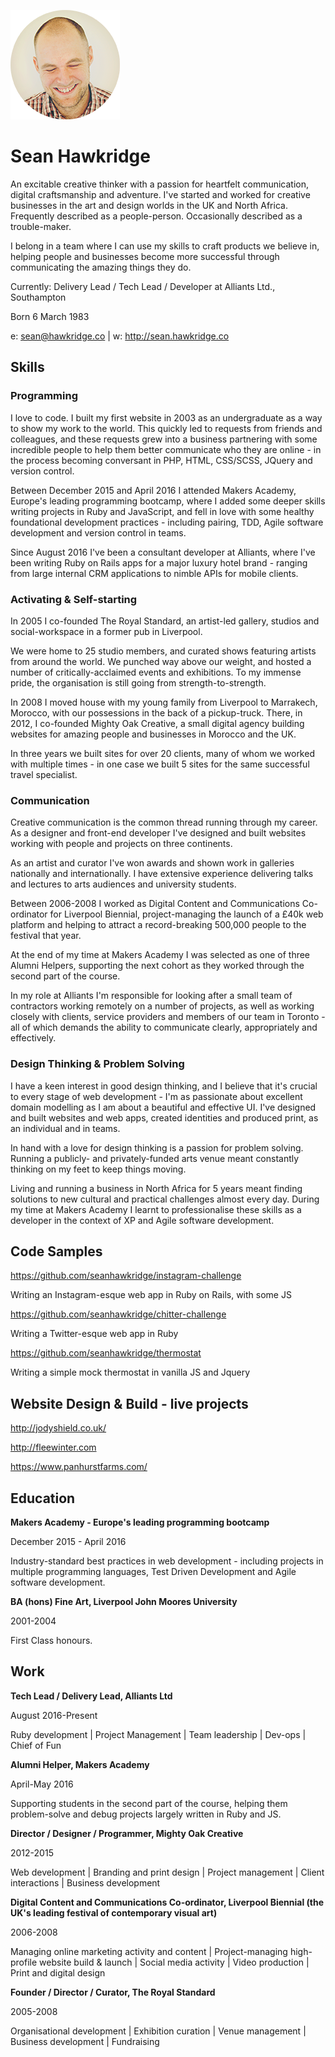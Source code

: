 ![alt text](/docs/shs.png "Sean")


# Sean Hawkridge

An excitable creative thinker with a passion for heartfelt communication, digital craftsmanship and adventure. I've started and worked for creative businesses in the art and design worlds in the UK and North Africa. Frequently described as a people-person. Occasionally described as a trouble-maker.

I belong in a team where I can use my skills to craft products we believe in, helping people and businesses become more successful through communicating the amazing things they do.

Currently: Delivery Lead / Tech Lead / Developer at Alliants Ltd., Southampton

Born 6 March 1983

e: sean@hawkridge.co | w: http://sean.hawkridge.co



## Skills


### Programming

I love to code. I built my first website in 2003 as an undergraduate as a way to show my work to the world. This quickly led to requests from friends and colleagues, and these requests grew into a business partnering with some incredible people to help them better communicate who they are online - in the process becoming conversant in PHP, HTML, CSS/SCSS, JQuery and version control.

Between December 2015 and April 2016 I attended Makers Academy, Europe's leading programming bootcamp, where I added some deeper skills writing projects in Ruby and JavaScript, and fell in love with some healthy foundational development practices - including pairing, TDD, Agile software development and version control in teams.

Since August 2016 I've been a consultant developer at Alliants, where I've been writing Ruby on Rails apps for a major luxury hotel brand - ranging from large internal CRM applications to nimble APIs for mobile clients.


### Activating & Self-starting

In 2005 I co-founded The Royal Standard, an artist-led gallery, studios and social-workspace in a former pub in Liverpool.

We were home to 25 studio members, and curated shows featuring artists from around the world. We punched way above our weight, and hosted a number of critically-acclaimed events and exhibitions. To my immense pride, the organisation is still going from strength-to-strength.

In 2008 I moved house with my young family from Liverpool to Marrakech, Morocco, with our possessions in the back of a pickup-truck. There, in 2012, I co-founded Mighty Oak Creative, a small digital agency building websites for amazing people and businesses in Morocco and the UK.

In three years we built sites for over 20 clients, many of whom we worked with multiple times - in one case we built 5 sites for the same successful travel specialist.


### Communication

Creative communication is the common thread running through my career. As a designer and front-end developer I've designed and built websites working with people and projects on three continents.

As an artist and curator I've won awards and shown work in galleries nationally and internationally. I have extensive experience delivering talks and lectures to arts audiences and university students.

Between 2006-2008 I worked as Digital Content and Communications Co-ordinator for Liverpool Biennial, project-managing the launch of a £40k web platform and helping to attract a record-breaking 500,000 people to the festival that year.

At the end of my time at Makers Academy I was selected as one of three Alumni Helpers, supporting the next cohort as they worked through the second part of the course.

In my role at Alliants I'm responsible for looking after a small team of contractors working remotely on a number of projects, as well as working closely with clients, service providers and members of our team in Toronto - all of which demands the ability to communicate clearly, appropriately and effectively.


### Design Thinking & Problem Solving

I have a keen interest in good design thinking, and I believe that it's crucial to every stage of web development - I'm as passionate about excellent domain modelling as I am about a beautiful and effective UI. I've designed and built websites and web apps, created identities and produced print, as an individual and in teams.

In hand with a love for design thinking is a passion for problem solving. Running a publicly- and privately-funded arts venue meant constantly thinking on my feet to keep things moving.

Living and running a business in North Africa for 5 years meant finding solutions to new cultural and practical challenges almost every day. During my time at Makers Academy I learnt to professionalise these skills as a developer in the context of XP and Agile software development.


## Code Samples

https://github.com/seanhawkridge/instagram-challenge

Writing an Instagram-esque web app in Ruby on Rails, with some JS

https://github.com/seanhawkridge/chitter-challenge

Writing a Twitter-esque web app in Ruby

https://github.com/seanhawkridge/thermostat

Writing a simple mock thermostat in vanilla JS and Jquery


## Website Design & Build - live projects

http://jodyshield.co.uk/

http://fleewinter.com

https://www.panhurstfarms.com/


## Education

**Makers Academy - Europe's leading programming bootcamp**

December 2015 - April 2016

Industry-standard best practices in web development - including projects in multiple programming languages, Test Driven Development and Agile software development.


**BA (hons) Fine Art, Liverpool John Moores University**

2001-2004

First Class honours.


## Work

**Tech Lead / Delivery Lead, Alliants Ltd**

August 2016-Present

Ruby development | Project Management | Team leadership | Dev-ops | Chief of Fun

**Alumni Helper, Makers Academy**

April-May 2016

Supporting students in the second part of the course, helping them problem-solve and debug projects largely written in Ruby and JS.

**Director / Designer / Programmer, Mighty Oak Creative**

2012-2015

Web development | Branding and print design | Project management | Client interactions |  Business development

**Digital Content and Communications Co-ordinator, Liverpool Biennial (the UK's leading festival of contemporary visual art)**

2006-2008

Managing online marketing activity and content | Project-managing high-profile website build & launch | Social media activity | Video production | Print and digital design

**Founder / Director / Curator, The Royal Standard**

2005-2008

Organisational development | Exhibition curation | Venue management | Business development | Fundraising
